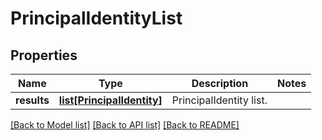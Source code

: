 # PrincipalIdentityList

## Properties
Name | Type | Description | Notes
------------ | ------------- | ------------- | -------------
**results** | [**list[PrincipalIdentity]**](PrincipalIdentity.md) | PrincipalIdentity list. | 

[[Back to Model list]](../README.md#documentation-for-models) [[Back to API list]](../README.md#documentation-for-api-endpoints) [[Back to README]](../README.md)

